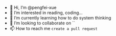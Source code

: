 - 👋 Hi, I’m @pengfei-xue
- 👀 I’m interested in reading, coding...
- 🌱 I’m currently learning how to do system thinking
- 💞️ I’m looking to collaborate on ``
- 📫 How to reach me `create a pull request`

<!---
pengfei-xue/pengfei-xue is a ✨ special ✨ repository because its `README.md` (this file) appears on your GitHub profile.
You can click the Preview link to take a look at your changes.
--->
